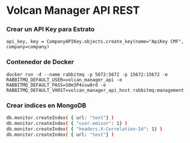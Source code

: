 # Volcan Manager API REST


### Crear un API Key para Estrato
    api_key, key = CompanyAPIKey.objects.create_key(name="ApiKey CMF", company=company)


### Contenedor de Docker 

    docker run -d --name rabbitmq -p 5672:5672 -p 15672:15672 -e RABBITMQ_DEFAULT_USER=volcan_manager_api -e RABBITMQ_DEFAULT_PASS=S0m3P4ssw0rd -e RABBITMQ_DEFAULT_VHOST=volcan_manager_api_host rabbitmq:management

### Crear indices en MongoDB
```sh
db.monitor.createIndex( { url: "text"} )
db.monitor.createIndex( { "user.emisor": 1} )
db.monitor.createIndex( { "headers.X-Correlation-Id": 1} )
db.monitor.createIndex( { url: "text"} )
```